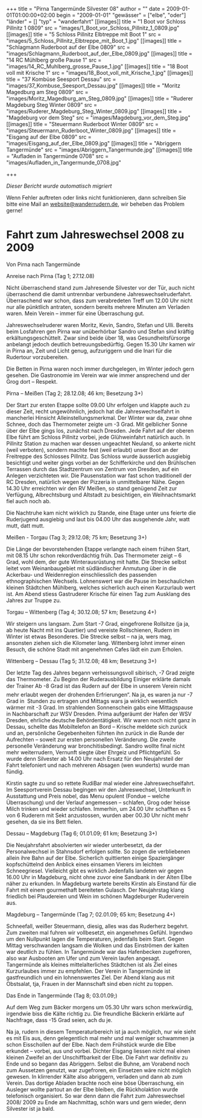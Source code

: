 +++
title = "Pirna Tangermünde Silvester 08"
author = ""
date = 2009-01-01T01:00:00+02:00
begin = "2009-01-01"
"gewässer" = ["elbe", "oder"]
"länder" = []
"typ" = "wanderfahrt"
[[images]]
title = "1 Boot vor Schloss Pillnitz 1 0809"
src = "images/1_Boot_vor_Schloss_Pillnitz_1_0809.jpg"
[[images]]
title = "5 Schloss Pillnitz Elbtreppe mit Boot 1"
src = "images/5_Schloss_Pillnitz_Elbtreppe_mit_Boot_1.jpg"
[[images]]
title = "Schlagmann Ruderboot auf der Elbe 0809"
src = "images/Schlagmann_Ruderboot_auf_der_Elbe_0809.jpg"
[[images]]
title = "14 RC Mühlberg große Pause 1"
src = "images/14_RC_Muhlberg_grosse_Pause_1.jpg"
[[images]]
title = "18 Boot voll mit Krische 1"
src = "images/18_Boot_voll_mit_Krische_1.jpg"
[[images]]
title = "37 Kombüse Seesport Dessau"
src = "images/37_Kombuse_Seesport_Dessau.jpg"
[[images]]
title = "Moritz Magedburg am Steg 0809"
src = "images/Moritz_Magedburg_am_Steg_0809.jpg"
[[images]]
title = "Ruderer Magdeburg Steg Winter 0809"
src = "images/Ruderer_Magdeburg_Steg_Winter_0809.jpg"
[[images]]
title = "Magdeburg vor dem Steg"
src = "images/Magdeburg_vor_dem_Steg.jpg"
[[images]]
title = "Steuermann Ruderboot Winter 0809"
src = "images/Steuermann_Ruderboot_Winter_0809.jpg"
[[images]]
title = "Eisgang auf der Elbe 0809"
src = "images/Eisgang_auf_der_Elbe_0809.jpg"
[[images]]
title = "Abriggern Tangermünde"
src = "images/Abriggern_Tangermunde.jpg"
[[images]]
title = "Aufladen in Tangermünde 0708"
src = "images/Aufladen_in_Tangermunde_0708.jpg"

+++


*Dieser Bericht wurde automatisch migriert*

Wenn Fehler auftreten oder links nicht funktionieren, dann schreiben Sie bitte eine Mail an website@wanderrudern.de, wir beheben das Problem gerne!



# Fahrt zum Jahreswechsel 2008 zu 2009


Von Pirna nach Tangermünde

Anreise nach Pirna (Tag 1; 27.12.08)

Nicht überraschend stand zum Jahresende Silvester vor der Tür, auch nicht überraschend die damit untrennbar verbundene Jahreswechselruderfahrt. Überraschend war schon, dass zum verabredeten Treff um 12.00 Uhr nicht nur alle pünktlich antraten, sondern bereits mehrere Minuten am Verladen waren. Mein Verein – immer für eine Überraschung gut.

Jahreswechselruderer waren Moritz, Kevin, Sandro, Stefan und Ulli. Bereits beim Losfahren gen Pirna war unüberhörbar Sandro und Stefan sind kräftig erkältungsgeschüttelt. Zwar sind beide über 18, was Gesundheitsfürsorge anbelangt jedoch deutlich betreuungsbedürftig. Gegen 15.30 Uhr kamen wir in Pirna an, Zeit und Licht genug, aufzuriggern und die Inari für die Rudertour vorzubereiten.

Die Betten in Pirna waren noch immer durchgelegen, im Winter jedoch gern gesehen. Die Gastronomie im Verein war wie immer ansprechend und der Grog dort – Respekt.

Pirna – Meißen (Tag 2; 28.12.08; 46 km; Besetzung 3+)

Der Start zur ersten Etappe sollte 09.00 Uhr erfolgen und klappte auch zu dieser Zeit, recht ungewöhnlich, jedoch hat die Jahreswechselfahrt in mancherlei Hinsicht Alleinstellungsmerkmal. Der Winter war da, zwar ohne Schnee, doch das Thermometer zeigte um -3 Grad. Mit gelblicher Sonne über der Elbe gings los, zunächst nach Dresden. Jede Fahrt auf der oberen Elbe führt am Schloss Pillnitz vorbei, jede Glühweinfahrt natürlich auch. In Pillnitz Station zu machen war dessen ungeachtet Neuland, so ankerte nicht (weil verboten), sondern machte fest (weil erlaubt) unser Boot an der Freitreppe des Schlosses Pillnitz. Das Schloss wurde äusserlich ausgiebig besichtigt und weiter gings vorbei an der Schifferkirche und den Brühlschen Terrassen durch das Stadtzentrum von Zentrum von Dresden, auf ein Anlegen verzichteten wir. Die Pausenstation war fast schon traditionell der RC Dresden, natürlich wegen der Pizzeria in unmittelbarer Nähe. Gegen 14.30 Uhr erreichten wir den RV Meißen, so stand genügend Zeit zur Verfügung, Albrechtsburg und Altstadt zu besichtigen, ein Weihnachtsmarkt fiel auch noch ab.

Die Nachtruhe kam nicht wirklich zu Stande, eine Etage unter uns feierte die Ruderjugend ausgiebig und laut bis 04.00 Uhr das ausgehende Jahr, watt mutt, datt mutt.

Meißen - Torgau (Tag 3; 29.12.08; 75 km; Besetzung 3+)

Die Länge der bevorstehenden Etappe verlangte nach einem frühen Start, mit 08.15 Uhr schon rekordverdächtig früh. Das Thermometer zeigt – 6 Grad, wohl dem, der gute Winterausrüstung mit hatte. Die Strecke selbst leitet vom Weinanbaugebiet mit südländischer Anmutung über in die Ackerbau- und Weidenregion einschliesslich des passenden ethnographischen Wechsels. Lohnenswert war die Pause im beschaulichen kleinen Städtchen Mühlberg, welches sicherlich auch einen Kurzurlaub wert ist. Am Abend stiess Gastruderer Krische für einen Tag zum Ausklang des Jahres zur Truppe zu.

Torgau – Wittenberg (Tag 4; 30.12.08; 57 km; Besetzung 4+)

Wir steigern uns langsam. Zum Start -7 Grad, eingefrorene Rollsitze (ja ja, ab heute Nacht mit ins Quartier) und vereiste Rollschienen, Rudern im Winter ist etwas Besonderes. Die Strecke selbst – na ja, wers mag, ansonsten ziehen sich die Kilometer lang. Wittenberg lohnt immer einen Besuch, die schöne Stadt mit angenehmen Cafes lädt ein zum Erholen.

Wittenberg – Dessau (Tag 5; 31.12.08; 48 km; Besetzung 3+)

Der letzte Tag des Jahres begann verheissungsvoll sibirisch, -7 Grad zeigte das Thermometer. Zu Beginn der Ruderausbildung Einiger erklärte damals der Trainer Ab -8 Grad ist das Rudern auf der Elbe in unserem Verein nicht mehr erlaubt wegen der drohenden Erfrierungen“. Na ja, es waren ja nur -7 Grad in  Stunden zu ertragen und Mittags wars ja wirklich wesentlich wärmer mit -3 Grad. Im strahlenden Sonnenschein gabs eine Mittagspause in Nachbarschaft zur WSV Dresden. Prima aufgeräumt der Hafen der WSV Dresden, ehrliche deutsche Behördentätigkeit. Wir waren noch nicht ganz in Dessau, schellte das Mobiltelefon an Bord – Krische meldete sich zurück und an, persönliche Gegebenheiten führten ihn zurück in die Runde der Aufrechten – soweit zur ersten personellen Veränderung. Die zweite personelle Veränderung war bronchitisbedingt. Sandro wollte final nicht mehr weiterrudern, Vernunft siegte über Ehrgeiz und Pflichtgefühl. So wurde denn Silvester ab 14.00 Uhr nach Ersatz für den Neujahrsteil der Fahrt telefoniert und nach mehreren Absagen (wen wunderts) wurde man fündig.

Kirstin sagte zu und so rettete RudiBar mal wieder eine Jahreswechselfahrt. Im Seesportverein Dessau begingen wir den Jahreswechsel, Unterkunft in Ausstattung und Preis nobel, das Menu opulent (Fondue – welche Überraschung) und der Verlauf angemessen – schlafen, Grog oder heisse Milch trinken und wieder schlafen. Immerhin, um 24.00 Uhr schafften es 5 von 6 Ruderern mit Sekt anzustossen, wurden aber 00.30 Uhr nicht mehr gesehen, da sie ins Bett fielen.

Dessau – Magdeburg (Tag 6; 01.01.09; 61 km; Besetzung 3+)

Die Neujahrsfahrt absolvierten wir wieder unterbesetzt, da der Personalwechsel in Stahnsdorf erfolgen sollte. So zogen die verbliebenen allein ihre Bahn auf der Elbe. Sicherlich quittierten einige Spaziergänger kopfschüttelnd den Anblick eines einsamen Vierers im leichten Schneegriesel. Vielleicht gibt es wirklich Jedenfalls landeten wir gegen 16.00 Uhr in Magdeburg, nicht ohne zuvor eine Sandbank in der Alten Elbe näher zu erkunden. In Magdeburg wartete bereits Kirstin als Einstand für die Fahrt mit einem gourmethaft bereiteten Gulasch. Der Neujahrstag klang friedlich bei Plaudereien und Wein im schönen Magdeburger Ruderverein aus.

Magdeburg – Tangermünde (Tag 7; 02.01.09; 65 km; Besetzung 4+)

Schneefall, weißer Steuermann, diesig, alles was das Ruderherz begehrt. Zum zweiten mal fuhren wir vollbesetzt, ein angenehmes Gefühl. Irgendwo um den Nullpunkt lagen die Temperaturen, jedenfalls beim Start. Gegen Mittag verschwanden langsam die Wolken und das Einströmen der kalten war deutlich zu fühlen. In Tangermünde war das Hafenbecken zugefroren, also war Ausbooten am Ufer und zum Verein laufen angesagt. Tangermünde als kleines mittelalterliches Städtchen ist als Ziel eines Kurzurlaubes immer zu empfehlen. Der Verein in Tangermünde ist gastfreundlich und ein lohnenswertes Ziel. Der Abend klang aus mit Obstsalat, tja, Frauen in der Mannschaft sind eben nicht zu toppen.

Das Ende in Tangermünde (Tag 8; 03.01.09;)

Auf dem Weg zum Bäcker morgens um 05.30 Uhr wars schon merkwürdig, irgendwie biss die Kälte richtig zu. Die freundliche Bäckerin erklärte auf Nachfrage, dass -15 Grad seien, ach du je.

Na ja, rudern in diesem Temperaturbereich ist ja auch möglich, nur wie sieht es mit Eis aus, denn gelegentlich mal mehr und mal weniger schwammen ja schon Eisschollen auf der Elbe. Nach dem Frühstück wurde die Elbe erkundet – vorbei, aus und vorbei. Dichter Eisgang liessen nicht mal einen kleinen Zweifel an der Unschiffbarkeit der Elbe. Die Fahrt war definitiv zu Ende und so begann das Abriggern. Selbst die Buhne, am Vorabend noch zum Aussetzen genutzt, war zugefroren, ein Einsetzen wäre nicht möglich gewesen. In klirrender Kälte also abriggern, verladen und dann ab zum Verein. Das dortige Abladen brachte noch eine böse Überraschung, ein Ausleger wollte partout an der Elbe bleiben, die Rückholaktion wurde telefonisch organisiert. So war denn dann die Fahrt zum Jahreswechsel 2008/ 2009 zu Ende am Nachmittag, schön wars und gern wieder, denn Silvester ist ja bald.